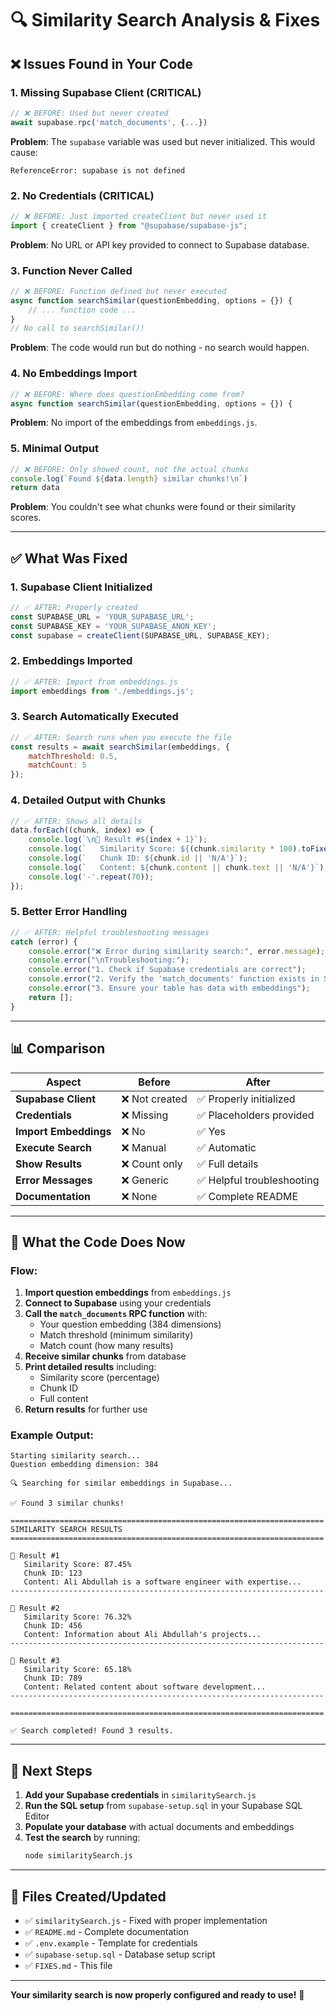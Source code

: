 # 🔍 Similarity Search Analysis & Fixes

## ❌ Issues Found in Your Code

### 1. **Missing Supabase Client** (CRITICAL)
```javascript
// ❌ BEFORE: Used but never created
await supabase.rpc('match_documents', {...})
```
**Problem**: The `supabase` variable was used but never initialized. This would cause:
```
ReferenceError: supabase is not defined
```

### 2. **No Credentials** (CRITICAL)
```javascript
// ❌ BEFORE: Just imported createClient but never used it
import { createClient } from "@supabase/supabase-js";
```
**Problem**: No URL or API key provided to connect to Supabase database.

### 3. **Function Never Called**
```javascript
// ❌ BEFORE: Function defined but never executed
async function searchSimilar(questionEmbedding, options = {}) {
    // ... function code ...
}
// No call to searchSimilar()!
```
**Problem**: The code would run but do nothing - no search would happen.

### 4. **No Embeddings Import**
```javascript
// ❌ BEFORE: Where does questionEmbedding come from?
async function searchSimilar(questionEmbedding, options = {}) {
```
**Problem**: No import of the embeddings from `embeddings.js`.

### 5. **Minimal Output**
```javascript
// ❌ BEFORE: Only showed count, not the actual chunks
console.log(`Found ${data.length} similar chunks!\n`)
return data
```
**Problem**: You couldn't see what chunks were found or their similarity scores.

---

## ✅ What Was Fixed

### 1. **Supabase Client Initialized**
```javascript
// ✅ AFTER: Properly created
const SUPABASE_URL = 'YOUR_SUPABASE_URL';
const SUPABASE_KEY = 'YOUR_SUPABASE_ANON_KEY';
const supabase = createClient(SUPABASE_URL, SUPABASE_KEY);
```

### 2. **Embeddings Imported**
```javascript
// ✅ AFTER: Import from embeddings.js
import embeddings from './embeddings.js';
```

### 3. **Search Automatically Executed**
```javascript
// ✅ AFTER: Search runs when you execute the file
const results = await searchSimilar(embeddings, {
    matchThreshold: 0.5,
    matchCount: 5
});
```

### 4. **Detailed Output with Chunks**
```javascript
// ✅ AFTER: Shows all details
data.forEach((chunk, index) => {
    console.log(`\n📄 Result #${index + 1}`);
    console.log(`   Similarity Score: ${(chunk.similarity * 100).toFixed(2)}%`);
    console.log(`   Chunk ID: ${chunk.id || 'N/A'}`);
    console.log(`   Content: ${chunk.content || chunk.text || 'N/A'}`);
    console.log('-'.repeat(70));
});
```

### 5. **Better Error Handling**
```javascript
// ✅ AFTER: Helpful troubleshooting messages
catch (error) {
    console.error("❌ Error during similarity search:", error.message);
    console.error("\nTroubleshooting:");
    console.error("1. Check if Supabase credentials are correct");
    console.error("2. Verify the 'match_documents' function exists in Supabase");
    console.error("3. Ensure your table has data with embeddings");
    return [];
}
```

---

## 📊 Comparison

| Aspect | Before | After |
|--------|--------|-------|
| **Supabase Client** | ❌ Not created | ✅ Properly initialized |
| **Credentials** | ❌ Missing | ✅ Placeholders provided |
| **Import Embeddings** | ❌ No | ✅ Yes |
| **Execute Search** | ❌ Manual | ✅ Automatic |
| **Show Results** | ❌ Count only | ✅ Full details |
| **Error Messages** | ❌ Generic | ✅ Helpful troubleshooting |
| **Documentation** | ❌ None | ✅ Complete README |

---

## 🎯 What the Code Does Now

### Flow:
1. **Import question embeddings** from `embeddings.js`
2. **Connect to Supabase** using your credentials
3. **Call the `match_documents` RPC function** with:
   - Your question embedding (384 dimensions)
   - Match threshold (minimum similarity)
   - Match count (how many results)
4. **Receive similar chunks** from database
5. **Print detailed results** including:
   - Similarity score (percentage)
   - Chunk ID
   - Full content
6. **Return results** for further use

### Example Output:
```
Starting similarity search...
Question embedding dimension: 384

🔍 Searching for similar embeddings in Supabase...

✅ Found 3 similar chunks!

======================================================================
SIMILARITY SEARCH RESULTS
======================================================================

📄 Result #1
   Similarity Score: 87.45%
   Chunk ID: 123
   Content: Ali Abdullah is a software engineer with expertise...
----------------------------------------------------------------------

📄 Result #2
   Similarity Score: 76.32%
   Chunk ID: 456
   Content: Information about Ali Abdullah's projects...
----------------------------------------------------------------------

📄 Result #3
   Similarity Score: 65.18%
   Chunk ID: 789
   Content: Related content about software development...
----------------------------------------------------------------------

======================================================================

✅ Search completed! Found 3 results.
```

---

## 🚀 Next Steps

1. **Add your Supabase credentials** in `similaritySearch.js`
2. **Run the SQL setup** from `supabase-setup.sql` in your Supabase SQL Editor
3. **Populate your database** with actual documents and embeddings
4. **Test the search** by running:
   ```bash
   node similaritySearch.js
   ```

---

## 📝 Files Created/Updated

- ✅ `similaritySearch.js` - Fixed with proper implementation
- ✅ `README.md` - Complete documentation
- ✅ `.env.example` - Template for credentials
- ✅ `supabase-setup.sql` - Database setup script
- ✅ `FIXES.md` - This file

---

**Your similarity search is now properly configured and ready to use!** 🎉

